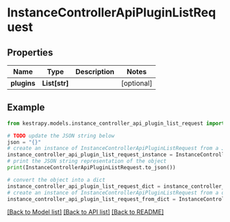 # InstanceControllerApiPluginListRequest


## Properties

Name | Type | Description | Notes
------------ | ------------- | ------------- | -------------
**plugins** | **List[str]** |  | [optional] 

## Example

```python
from kestrapy.models.instance_controller_api_plugin_list_request import InstanceControllerApiPluginListRequest

# TODO update the JSON string below
json = "{}"
# create an instance of InstanceControllerApiPluginListRequest from a JSON string
instance_controller_api_plugin_list_request_instance = InstanceControllerApiPluginListRequest.from_json(json)
# print the JSON string representation of the object
print(InstanceControllerApiPluginListRequest.to_json())

# convert the object into a dict
instance_controller_api_plugin_list_request_dict = instance_controller_api_plugin_list_request_instance.to_dict()
# create an instance of InstanceControllerApiPluginListRequest from a dict
instance_controller_api_plugin_list_request_from_dict = InstanceControllerApiPluginListRequest.from_dict(instance_controller_api_plugin_list_request_dict)
```
[[Back to Model list]](../README.md#documentation-for-models) [[Back to API list]](../README.md#documentation-for-api-endpoints) [[Back to README]](../README.md)


